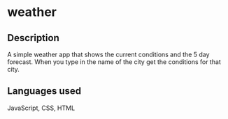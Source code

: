 # weather

## Description 
A simple weather app that shows the current conditions and the 5 day forecast.
When you type in the name of the city get the conditions for that city.

## Languages used
JavaScript, CSS, HTML


